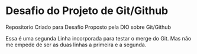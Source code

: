 # Desafio do Projeto de Git/Github

Repositorio Criado para Desafio Proposto pela DIO sobre Git/Github

Essa é uma segunda Linha incorporada para testar o merge do Git.
Mas não me empede de ser as duas linhas a primeira e a segunda.

